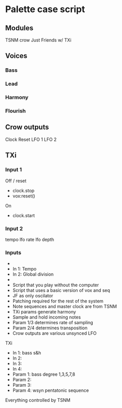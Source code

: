 # Palette case script
## Modules
TSNM
crow
Just Friends
w/
TXi

## Voices
### Bass
### Lead 
### Harmony
### Flourish

## Crow outputs
Clock
Reset
LFO 1
LFO 2

## TXi
### Input 1
Off / reset
- clock.stop
- vox:reset()

On
- clock.start

### Input 2
tempo
lfo rate
lfo depth



### Inputs

- 
- In 1: Tempo
- In 2: Global division
- 
- Script that you play without the computer
- Script that uses a basic version of vox and seq
- JF as only oscilator
- Patching required for the rest of the system
- Note sequences and master clock are from TSNM
- TXi params generate harmony
- Sample and hold incoming notes
- Param 1/3 determines rate of sampling
- Param 2/4 determines transposition
- Crow outputs are various unsynced LFO



TXi
- In 1:     bass    s&h       
- In 2:     
- In 3:     
- In 4:     
- Param 1:  bass    degree    1,3,5,7,8
- Param 2:  
- Param 3:  
- Param 4:  wsyn    pentatonic sequence

Everything controlled by TSNM

